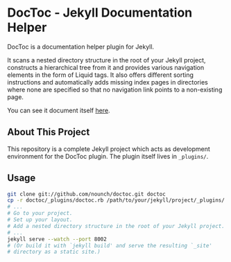 # DocToc - Jekyll Documentation Helper

DocToc is a documentation helper plugin for Jekyll.

It scans a nested directory structure in the root of your Jekyll project, constructs a hierarchical tree from it and provides various navigation elements in the form of Liquid tags. It also offers different sorting instructions and automatically adds missing index pages in directories where none are specified so that no navigation link points to a non-existing page.

You can see it document itself [here](http://nounch.github.io/doctoc-documentation/doc/About/).

## About This Project

This repository is a complete Jekyll project which acts as development environment for the DocToc plugin. The plugin itself lives in `_plugins/`.

## Usage

``` bash
git clone git://github.com/nounch/doctoc.git doctoc
cp -r doctoc/_plugins/doctoc.rb /path/to/your/jekyll/project/_plugins/
# ...
# Go to your project.
# Set up your layout.
# Add a nested directory structure in the root of your Jekyll project.
# ...
jekyll serve --watch --port 8002
# (Or build it with `jekyll build' and serve the resulting `_site'
# directory as a static site.)
```

